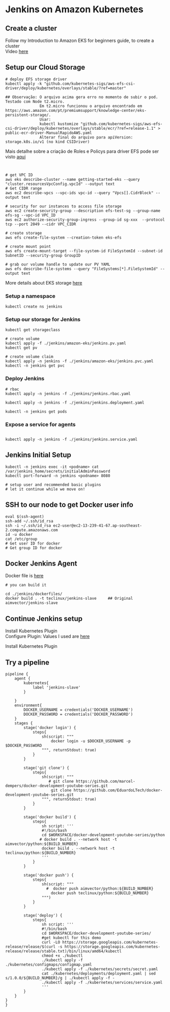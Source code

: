 # Jenkins on Amazon Kubernetes 

## Create a cluster

Follow my Introduction to Amazon EKS for beginners guide, to create a cluster <br/>
Video [here](https://youtu.be/QThadS3Soig)

## Setup our Cloud Storage 

```
# deploy EFS storage driver
kubectl apply -k "github.com/kubernetes-sigs/aws-efs-csi-driver/deploy/kubernetes/overlays/stable/?ref=master"

## Observação: O arquivo acima gera erro no momento de subir o pod. Testado com Node t2.micro.
               Em t2.micro funcionou o arquivo encontrado em https://aws.amazon.com/pt/premiumsupport/knowledge-center/eks-persistent-storage/.
               Usar:
               kubectl kustomize "github.com/kubernetes-sigs/aws-efs-csi-driver/deploy/kubernetes/overlays/stable/ecr/?ref=release-1.1" > public-ecr-driver-ManualRapidoAWS.yaml
               Alterar final do arquivo para apiVersion: storage.k8s.io/v1 (no kind CSIDriver) 
```
Mais detalhe sobre a criação de Roles e Policys para driver EFS pode ser visto [aqui](https://docs.aws.amazon.com/eks/latest/userguide/efs-csi.html)               
```


# get VPC ID
aws eks describe-cluster --name getting-started-eks --query "cluster.resourcesVpcConfig.vpcId" --output text
# Get CIDR range
aws ec2 describe-vpcs --vpc-ids vpc-id --query "Vpcs[].CidrBlock" --output text

# security for our instances to access file storage
aws ec2 create-security-group --description efs-test-sg --group-name efs-sg --vpc-id VPC_ID
aws ec2 authorize-security-group-ingress --group-id sg-xxx  --protocol tcp --port 2049 --cidr VPC_CIDR

# create storage
aws efs create-file-system --creation-token eks-efs

# create mount point 
aws efs create-mount-target --file-system-id FileSystemId --subnet-id SubnetID --security-group GroupID

# grab our volume handle to update our PV YAML
aws efs describe-file-systems --query "FileSystems[*].FileSystemId" --output text
```

More details about EKS storage [here](https://aws.amazon.com/premiumsupport/knowledge-center/eks-persistent-storage/)

### Setup a namespace
```
kubectl create ns jenkins
```

### Setup our storage for Jenkins

```
kubectl get storageclass

# create volume
kubectl apply -f ./jenkins/amazon-eks/jenkins.pv.yaml 
kubectl get pv

# create volume claim
kubectl apply -n jenkins -f ./jenkins/amazon-eks/jenkins.pvc.yaml
kubectl -n jenkins get pvc
```

### Deploy Jenkins

```
# rbac
kubectl apply -n jenkins -f ./jenkins/jenkins.rbac.yaml 

kubectl apply -n jenkins -f ./jenkins/jenkins.deployment.yaml

kubectl -n jenkins get pods

```

### Expose a service for agents

```

kubectl apply -n jenkins -f ./jenkins/jenkins.service.yaml 

```

## Jenkins Initial Setup

```
kubectl -n jenkins exec -it <podname> cat /var/jenkins_home/secrets/initialAdminPassword
kubectl port-forward -n jenkins <podname> 8080

# setup user and recommended basic plugins
# let it continue while we move on!

```

## SSH to our node to get Docker user info

```
eval $(ssh-agent)
ssh-add ~/.ssh/id_rsa
ssh -i ~/.ssh/id_rsa ec2-user@ec2-13-239-41-67.ap-southeast-2.compute.amazonaws.com
id -u docker
cat /etc/group
# Get user ID for docker
# Get group ID for docker
```
## Docker Jenkins Agent

Docker file is [here](../dockerfiles/dockerfile) <br/>

```
# you can build it

cd ./jenkins/dockerfiles/
docker build . -t teclinux/jenkins-slave     ## Original aimvector/jenkins-slave

```

## Continue Jenkins setup


Install Kubernetes Plugin <br/>
Configure Plugin: Values I used are [here](../readme.md) <br/>

Install Kubernetes Plugin <br/>

## Try a pipeline
 
```
pipeline {
    agent { 
        kubernetes{
            label 'jenkins-slave'
        }
        
    }
    environment{
        DOCKER_USERNAME = credentials('DOCKER_USERNAME')
        DOCKER_PASSWORD = credentials('DOCKER_PASSWORD')
    }
    stages {
        stage('docker login') {
            steps{
                sh(script: """
                    docker login -u $DOCKER_USERNAME -p $DOCKER_PASSWORD
                """, returnStdout: true) 
            }
        }

        stage('git clone') {
            steps{
                sh(script: """
                   # git clone https://github.com/marcel-dempers/docker-development-youtube-series.git
                    git clone https://github.com/EduardoLTech/docker-development-youtube-series.git
                """, returnStdout: true) 
            }
        }

        stage('docker build') {
            steps{
                sh script: '''
                #!/bin/bash
                cd $WORKSPACE/docker-development-youtube-series/python
               # docker build . --network host -t aimvector/python:${BUILD_NUMBER}
                docker build . --network host -t teclinux/python:${BUILD_NUMBER}
                '''
            }
        }

        stage('docker push') {
            steps{
                sh(script: """
                  #  docker push aimvector/python:${BUILD_NUMBER}
                    docker push teclinux/python:${BUILD_NUMBER}
                """)
            }
        }

        stage('deploy') {
            steps{
                sh script: '''
                #!/bin/bash
                cd $WORKSPACE/docker-development-youtube-series/
                #get kubectl for this demo
                curl -LO https://storage.googleapis.com/kubernetes-release/release/$(curl -s https://storage.googleapis.com/kubernetes-release/release/stable.txt)/bin/linux/amd64/kubectl
                chmod +x ./kubectl
                ./kubectl apply -f ./kubernetes/configmaps/configmap.yaml
                ./kubectl apply -f ./kubernetes/secrets/secret.yaml
                cat ./kubernetes/deployments/deployment.yaml | sed s/1.0.0/${BUILD_NUMBER}/g | ./kubectl apply -f -
                ./kubectl apply -f ./kubernetes/services/service.yaml
                '''
        }
    }
}
}
```


